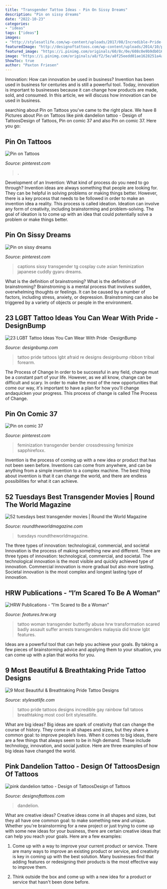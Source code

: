 ```yaml
---
title: "Transgender Tattoo Ideas - Pin On Sissy Dreams"
description: "Pin on sissy dreams"
date: "2022-10-23"
categories:
- "ideas"
tags: ["ideas"]
images:
- "http://stylesatlife.com/wp-content/uploads/2017/08/Incredible-Pride-Tattoo-Design.jpg"
featuredImage: "http://designoftattoos.com/wp-content/uploads/2014/10/pink-dandelion-tattoo.jpg"
featured_image: "https://i.pinimg.com/originals/60/8c/0e/608c0e9b9db0167eacfbf81d2e7a393a.jpg"
image: "https://i.pinimg.com/originals/a8/f2/5e/a8f25eedd01ae1628251a4a2238b19c8.png"
ShowToc: true
author: "Paxton Friesen"
---
```



Innovation: How can innovation be used in business?
Invention has been used in business for centuries and is still a powerful tool. Today, innovation is important to businesses because it can change how products are made, sold, and consumed. In this article, we will discuss how innovation can be used in business.

	

		
searching about Pin on Tattoos you've came to the right place. We have 8 Pictures about Pin on Tattoos like pink dandelion tattoo - Design of TattoosDesign of Tattoos, Pin on comic 37 and also Pin on comic 37. Here you go:
		
    
## Pin On Tattoos

<img loading=lazy src="https://i.pinimg.com/originals/60/8c/0e/608c0e9b9db0167eacfbf81d2e7a393a.jpg" onerror="this.onerror=null;this.src='https://tse2.mm.bing.net/th?id=OIP.ao22ZqPvkdcBWnFyWW-nuQHaJ4&amp;pid=15.1';" alt="Pin on Tattoos">

_Source: pinterest.com_

>. 

	

Development of an Invention: What kind of process do you need to go through?
Invention ideas are always something that people are looking for. They can be helpful in solving problems or making things better. However, there is a key process that needs to be followed in order to make an invention idea a reality. This process is called ideation. Ideation can involve any form of creativity, including brainstorming and problem-solving. The goal of ideation is to come up with an idea that could potentially solve a problem or make things better.

    
## Pin On Sissy Dreams

<img loading=lazy src="https://i.pinimg.com/originals/a8/f2/5e/a8f25eedd01ae1628251a4a2238b19c8.png" onerror="this.onerror=null;this.src='https://tse3.mm.bing.net/th?id=OIP.xeT5sLy4fSjuzzk2wGhqCwHaLG&amp;pid=15.1';" alt="Pin on sissy dreams">

_Source: pinterest.com_

>captions sissy transgender tg cosplay cute asian feminization japanese cuddly gyaru dreams. 

	

What is the definition of brainstroming?
What is the definition of brainstroming? Brainstroming is a mental process that involves sudden, overwhelming thoughts or feelings. It can be caused by a number of factors, including stress, anxiety, or depression. Brainstroming can also be triggered by a variety of objects or people in the environment.

    
## 23 LGBT Tattoo Ideas You Can Wear With Pride -DesignBump

<img loading=lazy src="https://designbump.com/wp-content/uploads/2015/04/enhanced-9054-1427474433-1.jpg" onerror="this.onerror=null;this.src='https://tse2.mm.bing.net/th?id=OIP.LLhkIgnZZW5SJUAHwWUtyQHaJ4&amp;pid=15.1';" alt="23 LGBT Tattoo Ideas You Can Wear With Pride -DesignBump">

_Source: designbump.com_

>tattoo pride tattoos lgbt afraid re designs designbump ribbon tribal forearm. 

	

The Process of Change
In order to be successful in any field, change must be a constant part of your life. However, as we all know, change can be difficult and scary. In order to make the most of the new opportunities that come our way, it's important to have a plan for how you'll change andaquicken your progress. This process of change is called The Process of Change.

    
## Pin On Comic 37

<img loading=lazy src="https://i.pinimg.com/736x/c6/3f/0a/c63f0a7a545e0654383cbdb419e3012c.jpg" onerror="this.onerror=null;this.src='https://tse2.mm.bing.net/th?id=OIP.gMGfJ86GWYNLpLbFwv7D5QHaMV&amp;pid=15.1';" alt="Pin on comic 37">

_Source: pinterest.com_

>feminization transgender bender crossdressing feminize sapphirefoxx. 

	

Invention is the process of coming up with a new idea or product that has not been seen before. Inventions can come from anywhere, and can be anything from a simple invention to a complex machine. The best thing about invention is that it can change the world, and there are endless possibilities for what it can achieve.

    
## 52 Tuesdays Best Transgender Movies | Round The World Magazine

<img loading=lazy src="https://www.roundtheworldmagazine.com/wp-content/uploads/2019/02/52-tuesdays-best-transgender-movies.jpg" onerror="this.onerror=null;this.src='https://tse4.mm.bing.net/th?id=OIP.U4TC1pgcnktDkODrcKqF_gHaEK&amp;pid=15.1';" alt="52 tuesdays best transgender movies | Round the World Magazine">

_Source: roundtheworldmagazine.com_

>tuesdays roundtheworldmagazine. 

	

The three types of innovation: technological, commercial, and societal
Innovation is the process of making something new and different. There are three types of innovation: technological, commercial, and societal. The technological innovation is the most visible and quickly achieved type of innovation. Commercial innovation is more gradual but also more lasting. Societal innovation is the most complex and longest lasting type of innovation.

    
## HRW Publications - “I’m Scared To Be A Woman”

<img loading=lazy src="https://features.hrw.org/features/HRW_reports_2014/Im_Scared_to_Be_a_Woman/img/home-banner.jpg" onerror="this.onerror=null;this.src='https://tse2.mm.bing.net/th?id=OIP.B9WfeLh4l5HTslusi0K9ewHaE7&amp;pid=15.1';" alt="HRW Publications - “I’m Scared to Be a Woman”">

_Source: features.hrw.org_

>tattoo woman transgender butterfly abuse hrw transformation scared badly assault suffer arrests transgenders malaysia did know lgbt features. 

	

Ideas are a powerful tool that can help you achieve your goals. By taking a few pieces of brainstorming advice and applying them to your situation, you can come up with a plan that works for you.

    
## 9 Most Beautiful &amp; Breathtaking Pride Tattoo Designs

<img loading=lazy src="http://stylesatlife.com/wp-content/uploads/2017/08/Incredible-Pride-Tattoo-Design.jpg" onerror="this.onerror=null;this.src='https://tse1.mm.bing.net/th?id=OIP.xP2Qwxz__uhVn_DPkEL7CAHaHa&amp;pid=15.1';" alt="9 Most Beautiful &amp; Breathtaking Pride Tattoo Designs">

_Source: stylesatlife.com_

>tattoo pride tattoos designs incredible gay rainbow fall tatoos breathtaking most cool brit stylesatlife. 

	

What are big ideas?
Big ideas are spark of creativity that can change the course of history. They come in all shapes and sizes, but they share a common goal: to improve people’s lives. When it comes to big ideas, there are a few things that always seem to be in high demand. These include technology, innovation, and social justice. Here are three examples of how big ideas have changed the world.

    
## Pink Dandelion Tattoo - Design Of TattoosDesign Of Tattoos

<img loading=lazy src="http://designoftattoos.com/wp-content/uploads/2014/10/pink-dandelion-tattoo.jpg" onerror="this.onerror=null;this.src='https://tse4.mm.bing.net/th?id=OIP.JxjsgArrH284N5iS00AWRQHaGC&amp;pid=15.1';" alt="pink dandelion tattoo - Design of TattoosDesign of Tattoos">

_Source: designoftattoos.com_

>dandelion. 

	

What are creative ideas?
Creative ideas come in all shapes and sizes, but they all have one common goal: to make something new and unique. Whether you're brainstorming for a new project or just trying to come up with some new ideas for your business, there are certain creative ideas that can help you reach your goals. Here are a few examples: 
1. Come up with a way to improve your current product or service. There are many ways to improve an existing product or service, and creativity is key in coming up with the best solution. Many businesses find that adding features or redesigning their products is the most effective way to improve them. 

2. Think outside the box and come up with a new idea for a product or service that hasn't been done before.

